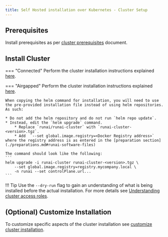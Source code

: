 ```yaml
---
title: Self Hosted installation over Kubernetes - Cluster Setup
---
```




## Prerequisites

Install prerequisites as per [cluster prerequisites](../../cluster-setup/cluster-prerequisites.md) document.  


## Install Cluster

=== "Connected"
    Perform the cluster installation instructions explained [here](../../../cluster-setup/cluster-install/#step-3-install-runai).

=== "Airgapped"
    Perform the cluster installation instructions explained [here](../../../cluster-setup/cluster-install/#step-3-install-runai).

    When copying the helm command for installation, you will need to use the pre-provided installation file instead of using helm repositories. As such:

    * Do not add the helm repository and do not run `helm repo update`.
    * Instead, edit the `helm upgrade` command. 
        * Replace `runai/runai-cluster` with `runai-cluster-<version>.tgz`. 
        * Add  `--set global.image.registry=<Docker Registry address>` where the registry address is as entered in the [preparation section](./preparations.md#runai-software-files)
    
    The command should look like the following:
    ```
    helm upgrade -i runai-cluster runai-cluster-<version>.tgz \
        --set global.image.registry=registry.mycompany.local \
        -n runai --set controlPlane.url...
    ```

!!! Tip
    Use the  `--dry-run` flag to gain an understanding of what is being installed before the actual installation. For more details see [Understanding cluster access roles](../../../config/access-roles/).

## (Optional) Customize Installation

To customize specific aspects of the cluster installation see [customize cluster installation](../../cluster-setup/customize-cluster-install.md).





